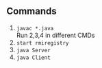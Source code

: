 
## Commands
1. `javac *.java`  
Run 2,3,4 in different CMDs
2. `start rmiregistry`
3. `java Server`
4. `java Client`
